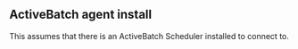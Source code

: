 <h2>ActiveBatch agent install</h2>
This assumes that there is an ActiveBatch Scheduler installed to connect to.
